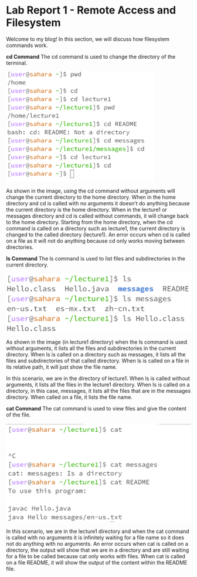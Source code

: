 # Lab Report 1 - Remote Access and Filesystem
Welcome to my blog! In this section, we will discuss how filesystem commands work.

**cd Command**
The cd command is used to change the directory of the terminal.

![Image](revisedCD.png)  

As shown in the image, using the cd command without arguments will change the current directory to the home directory. When in the home directory and cd is called with no arguments it doesn't do anything because the current directory is the home directory. When in the lecture1 or messages directory and cd is called without commands, it will change back to the home directory. Starting from the home directory, when the cd command is called on a directory such as lecture1, the current directory is changed to the called directory (lecture1). An error occurs when cd is called on a file as it will not do anything because cd only works moving between directories.

**ls Command**
The ls command is used to list files and subdirectories in the current directory.

![Image](ls.png) 

As shown in the image (in lecture1 directory) when the ls command is used without arguments, it lists all the files and subdirectories in the current directory. When ls is called on a directory such as messages, it lists all the files and subdirectories of that called directory. When ls is called on a file in its relative path, it will just show the file name.



In this scenario, we are in the directory of lecture1. When ls is called without arguments, it lists all the files in the lecture1 directory. When ls is called on a directory, in this case, messages, it lists all the files that are in the messages directory. When called on a file, it lists the file name.

**cat Command**
The cat command is used to view files and give the content of the file.

![Image](revisedCAT.png)

In this scenario, we are in the lecture1 directory and when the cat command is called with no arguments it is infinitely waiting for a file name so it does not do anything with no arguments. An error occurs when cat is called on a directory, the output will show that we are in a directory and are still waiting for a file to be called because cat only works with files. When cat is called on a file README, it will show the output of the content within the README file.




